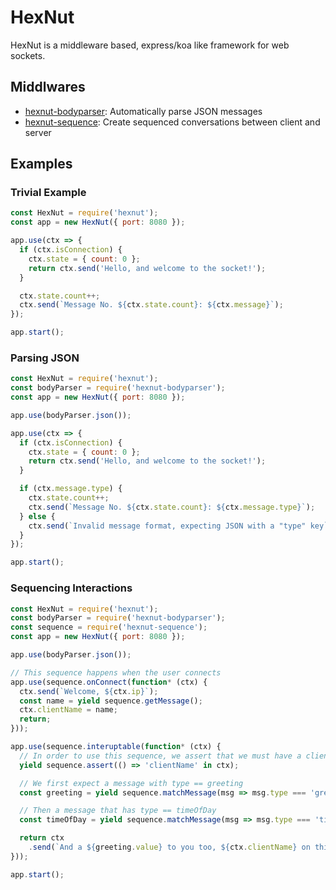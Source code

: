 # HexNut

HexNut is a middleware based, express/koa like framework for web sockets.

## Middlwares

* <a href="https://github.com/francisrstokes/hexnut-bodyparser">hexnut-bodyparser</a>: Automatically parse JSON messages
* <a href="https://github.com/francisrstokes/hexnut-sequence">hexnut-sequence</a>: Create sequenced conversations between client and server

## Examples

### Trivial Example

```javascript
const HexNut = require('hexnut');
const app = new HexNut({ port: 8080 });

app.use(ctx => {
  if (ctx.isConnection) {
    ctx.state = { count: 0 };
    return ctx.send('Hello, and welcome to the socket!');
  }

  ctx.state.count++;
  ctx.send(`Message No. ${ctx.state.count}: ${ctx.message}`);
});

app.start();
```

### Parsing JSON

```javascript
const HexNut = require('hexnut');
const bodyParser = require('hexnut-bodyparser');
const app = new HexNut({ port: 8080 });

app.use(bodyParser.json());

app.use(ctx => {
  if (ctx.isConnection) {
    ctx.state = { count: 0 };
    return ctx.send('Hello, and welcome to the socket!');
  }

  if (ctx.message.type) {
    ctx.state.count++;
    ctx.send(`Message No. ${ctx.state.count}: ${ctx.message.type}`);
  } else {
    ctx.send(`Invalid message format, expecting JSON with a "type" key`);
  }
});

app.start();
```

### Sequencing Interactions

```javascript
const HexNut = require('hexnut');
const bodyParser = require('hexnut-bodyparser');
const sequence = require('hexnut-sequence');
const app = new HexNut({ port: 8080 });

app.use(bodyParser.json());

// This sequence happens when the user connects
app.use(sequence.onConnect(function* (ctx) {
  ctx.send(`Welcome, ${ctx.ip}`);
  const name = yield sequence.getMessage();
  ctx.clientName = name;
  return;
}));

app.use(sequence.interuptable(function* (ctx) {
  // In order to use this sequence, we assert that we must have a clientName on the ctx
  yield sequence.assert(() => 'clientName' in ctx);

  // We first expect a message with type == greeting
  const greeting = yield sequence.matchMessage(msg => msg.type === 'greeting');

  // Then a message that has type == timeOfDay
  const timeOfDay = yield sequence.matchMessage(msg => msg.type === 'timeOfDay');

  return ctx
    .send(`And a ${greeting.value} to you too, ${ctx.clientName} on this fine ${timeOfDay.value}`);
}));

app.start();
```